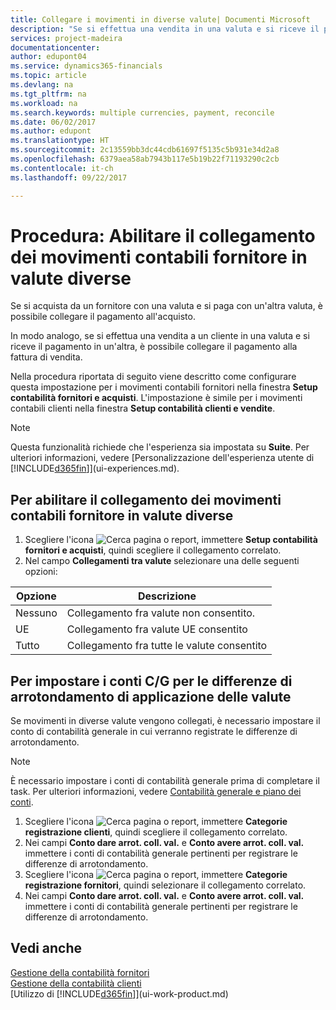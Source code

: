 ```yaml
---
title: Collegare i movimenti in diverse valute| Documenti Microsoft
description: "Se si effettua una vendita in una valuta e si riceve il pagamento in un'altra, è possibile collegare il movimento contabile in più valute."
services: project-madeira
documentationcenter: 
author: edupont04
ms.service: dynamics365-financials
ms.topic: article
ms.devlang: na
ms.tgt_pltfrm: na
ms.workload: na
ms.search.keywords: multiple currencies, payment, reconcile
ms.date: 06/02/2017
ms.author: edupont
ms.translationtype: HT
ms.sourcegitcommit: 2c13559bb3dc44cdb61697f5135c5b931e34d2a8
ms.openlocfilehash: 6379aea58ab7943b117e5b19b22f71193290c2cb
ms.contentlocale: it-ch
ms.lasthandoff: 09/22/2017

---
```

# <a name="how-to-enable-application-of-ledger-entries-in-different-currencies"></a>Procedura: Abilitare il collegamento dei movimenti contabili fornitore in valute diverse
Se si acquista da un fornitore con una valuta e si paga con un'altra valuta, è possibile collegare il pagamento all'acquisto.

In modo analogo, se si effettua una vendita a un cliente in una valuta e si riceve il pagamento in un'altra, è possibile collegare il pagamento alla fattura di vendita.

Nella procedura riportata di seguito viene descritto come configurare questa impostazione per i movimenti contabili fornitori nella finestra **Setup contabilità fornitori e acquisti**. L'impostazione è simile per i movimenti contabili clienti nella finestra **Setup contabilità clienti e vendite**.

> [!NOTE]  
>   Questa funzionalità richiede che l'esperienza sia impostata su **Suite**. Per ulteriori informazioni, vedere [Personalizzazione dell'esperienza utente di [!INCLUDE[d365fin](includes/d365fin_md.md)]](ui-experiences.md).

## <a name="to-enable-application-of-vendor-ledger-entries-in-different-currencies"></a>Per abilitare il collegamento dei movimenti contabili fornitore in valute diverse
1. Scegliere l'icona ![Cerca pagina o report](media/ui-search/search_small.png "icona Cerca pagina o report"), immettere **Setup contabilità fornitori e acquisti**, quindi scegliere il collegamento correlato.
2. Nel campo **Collegamenti tra valute** selezionare una delle seguenti opzioni:

| Opzione | Descrizione |
| --- | --- |
| Nessuno |Collegamento fra valute non consentito. |
| UE |Collegamento fra valute UE consentito |
| Tutto |Collegamento fra tutte le valute consentito |

## <a name="to-set-up-gl-accounts-for-currency-application-rounding-differences"></a>Per impostare i conti C/G per le differenze di arrotondamento di applicazione delle valute  
Se movimenti in diverse valute vengono collegati, è necessario impostare il conto di contabilità generale in cui verranno registrate le differenze di arrotondamento.  
  
> [!NOTE]  
>  È necessario impostare i conti di contabilità generale prima di completare il task. Per ulteriori informazioni, vedere [Contabilità generale e piano dei conti](finance-general-ledger.md). 
  
1. Scegliere l'icona ![Cerca pagina o report](media/ui-search/search_small.png "icona Cerca pagina o report"), immettere **Categorie registrazione clienti**, quindi scegliere il collegamento correlato.  
2. Nei campi **Conto dare arrot. coll. val.** e **Conto avere arrot. coll. val.** immettere i conti di contabilità generale pertinenti per registrare le differenze di arrotondamento.  
3. Scegliere l'icona ![Cerca pagina o report](media/ui-search/search_small.png "Cerca pagina o report"), immettere **Categorie registrazione fornitori**, quindi selezionare il collegamento correlato.  
4. Nei campi **Conto dare arrot. coll. val.** e **Conto avere arrot. coll. val.** immettere i conti di contabilità generale pertinenti per registrare le differenze di arrotondamento.  

## <a name="see-also"></a>Vedi anche
[Gestione della contabilità fornitori](payables-manage-payables.md)  
[Gestione della contabilità clienti](receivables-manage-receivables.md)  
[Utilizzo di [!INCLUDE[d365fin](includes/d365fin_md.md)]](ui-work-product.md)

